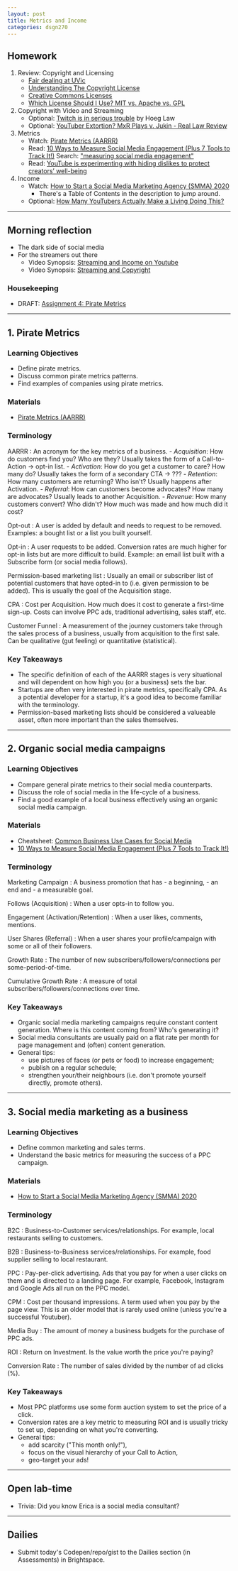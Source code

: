 ```yaml
---
layout: post
title: Metrics and Income
categories: dsgn270
---
```


## Homework
1. Review: Copyright and Licensing
    - [Fair dealing at UVic](https://www.uvic.ca/library/featured/copyright/fairdealing/index.php)
    - [Understanding The Copyright License](https://www.smashingmagazine.com/2011/06/understanding-copyright-and-licenses/)
    - [Creative Commons Licenses](https://creativecommons.org/about/cclicenses/)
    - [Which License Should I Use? MIT vs. Apache vs. GPL](https://exygy.com/blog/which-license-should-i-use-mit-vs-apache-vs-gpl/)
2. Copyright with Video and Streaming
    - Optional: [Twitch is in serious trouble](https://youtu.be/E7wnROhHBH4) by Hoeg Law
    - Optional: [YouTuber Extortion? MxR Plays v. Jukin - Real Law Review](https://youtu.be/5A_i-sB9H0Q)
3. Metrics
    - Watch: [Pirate Metrics (AARRR)](https://www.youtube.com/watch?v=CcDpxG_Wz-k)
    - Read: [10 Ways to Measure Social Media Engagement (Plus 7 Tools to Track It!)](https://www.singlegrain.com/blog-posts/10-ways-to-measure-social-media-engagement/)
        Search: ["measuring social media engagement"](https://www.google.com/search?q=measuring+social+media+engagement)
    - Read: [YouTube is experimenting with hiding dislikes to protect creators’ well-being](https://www.theverge.com/2021/3/30/22358992/youtube-hiding-dislikes-experiment-creator-review-bomb)
4. Income
    - Watch: [How to Start a Social Media Marketing Agency (SMMA) 2020](https://youtu.be/754pSl_wm1E)
        - There's a Table of Contents in the description to jump around.
    - Optional: [How Many YouTubers Actually Make a Living Doing This?](https://youtu.be/L7e0tkXPOjA)

---

## Morning reflection
- The dark side of social media
- For the streamers out there
  - Video Synopsis: [Streaming and Income on Youtube](https://sait-wbdv.github.io/winter-2021/cheatsheets/social/income/streaming-youtube/)
  - Video Synopsis: [Streaming and Copyright](https://sait-wbdv.github.io/winter-2021/cheatsheets/social/copyright/)

### Housekeeping
- DRAFT: [Assignment 4: Pirate Metrics](https://github.com/sait-wbdv/assessments/tree/master/dsgn270/social/assignment-4)

---

## 1. Pirate Metrics
### Learning Objectives
- Define pirate metrics.
- Discuss common pirate metrics patterns.
- Find examples of companies using pirate metrics.

### Materials
- [Pirate Metrics (AARRR)](https://www.youtube.com/watch?v=CcDpxG_Wz-k)

### Terminology
AARRR
: An acronym for the key metrics of a business.
    - _Acquisition_: How do customers find you? Who are they? Usually takes the form of a Call-to-Action -> opt-in list.
    - _Activation_: How do you get a customer to care? How many do? Usually takes the form of a secondary CTA -> ???
    - _Retention_: How many customers are returning? Who isn't? Usually happens after Activation.
    - _Referral_: How can customers become advocates? How many are advocates? Usually leads to another Acquisition.
    - _Revenue_: How many customers convert? Who didn't? How much was made and how much did it cost?

Opt-out
: A user is added by default and needs to request to be removed. Examples: a bought list or a list you built yourself.

Opt-in
: A user requests to be added. Conversion rates are much higher for opt-in lists but are more difficult to build. Example: an email list built with a Subscribe form (or social media follows).

Permission-based marketing list
: Usually an email or subscriber list of potential customers that have opted-in to (i.e. given permission to be added). This is usually the goal of the Acquisition stage.

CPA
: Cost per Acquisition. How much does it cost to generate a first-time sign-up. Costs can involve PPC ads, traditional advertising, sales staff, etc.

Customer Funnel
: A measurement of the journey customers take through the sales process of a business, usually from acquisition to the first sale. Can be qualitative (gut feeling) or quantitative (statistical).

### Key Takeaways
- The specific definition of each of the AARRR stages is very situational and will dependent on how high you (or a business) sets the bar.
- Startups are often very interested in pirate metrics, specifically CPA. As a potential developer for a startup, it's a good idea to become familiar with the terminology.
- Permission-based marketing lists should be considered a valueable asset, often more important than the sales themselves.

---

## 2. Organic social media campaigns
### Learning Objectives
- Compare general pirate metrics to their social media counterparts.
- Discuss the role of social media in the life-cycle of a business.
- Find a good example of a local business effectively using an organic social media campaign.

### Materials
- Cheatsheet: [Common Business Use Cases for Social Media](https://sait-wbdv.github.io/winter-2021/cheatsheets/social/income/business-use-cases/)
- [10 Ways to Measure Social Media Engagement (Plus 7 Tools to Track It!)](https://www.singlegrain.com/blog-posts/10-ways-to-measure-social-media-engagement/)

### Terminology
Marketing Campaign
: A business promotion that has 
    - a beginning, 
    - an end and 
    - a measurable goal.

Follows (Acquisition)
: When a user opts-in to follow you.

Engagement (Activation/Retention)
: When a user likes, comments, mentions.

User Shares (Referral)
: When a user shares your profile/campaign with some or all of their followers.

Growth Rate
: The number of new subscribers/followers/connections per some-period-of-time.

Cumulative Growth Rate
: A measure of total subscribers/followers/connections over time.

### Key Takeaways
- Organic social media marketing campaigns require constant content generation. Where is this content coming from? Who's generating it?
- Social media consultants are usually paid on a flat rate per month for page management and (often) content generation.
- General tips: 
  - use pictures of faces (or pets or food) to increase engagement;
  - publish on a regular schedule;
  - strengthen your/their neighbours (i.e. don't promote yourself directly, promote others).

---

## 3. Social media marketing as a business
### Learning Objectives
- Define common marketing and sales terms.
- Understand the basic metrics for measuring the success of a PPC campaign.

### Materials
- [How to Start a Social Media Marketing Agency (SMMA) 2020](https://youtu.be/754pSl_wm1E)

### Terminology
B2C
: Business-to-Customer services/relationships. For example, local restaurants selling to customers.

B2B
: Business-to-Business services/relationships. For example, food supplier selling to local restaurant.

PPC
: Pay-per-click advertising. Ads that you pay for when a user clicks on them and is directed to a landing page. For example, Facebook, Instagram and Google Ads all run on the PPC model.

CPM
: Cost per thousand impressions. A term used when you pay by the page view. This is an older model that is rarely used online (unless you're a successful Youtuber).

Media Buy
: The amount of money a business budgets for the purchase of PPC ads.

ROI
: Return on Investment. Is the value worth the price you're paying?

Conversion Rate
: The number of sales divided by the number of ad clicks (%).

### Key Takeaways
- Most PPC platforms use some form auction system to set the price of a click.
- Conversion rates are a key metric to measuring ROI and is usually tricky to set up, depending on what you're converting.
- General tips:
  - add scarcity ("This month only!"),
  - focus on the visual hierarchy of your Call to Action,
  - geo-target your ads!

---

## Open lab-time
- Trivia: Did you know Erica is a social media consultant?

---

## Dailies
- Submit today's Codepen/repo/gist to the Dailies section (in Assessments) in Brightspace.
